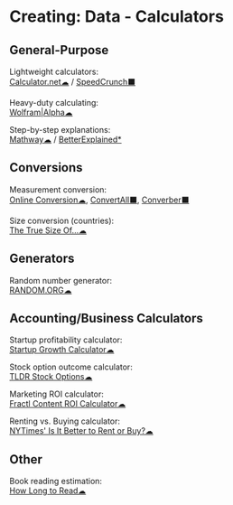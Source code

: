 # Creating: Data - Calculators

## General-Purpose

Lightweight calculators:  
[Calculator.net☁](https://www.calculator.net/) /
[SpeedCrunch⬛](https://speedcrunch.org/)

Heavy-duty calculating:  
[Wolfram|Alpha☁](https://www.wolframalpha.com/)

Step-by-step explanations:  
[Mathway☁](https://www.mathway.com/) /
[BetterExplained*](https://betterexplained.com/)

## Conversions

Measurement conversion:  
[Online Conversion☁](http://www.onlineconversion.com/),
[ConvertAll⬛](http://convertall.bellz.org/),
[Converber⬛](http://www.xyntec.com/converber.htm)

Size conversion (countries):  
[The True Size Of...☁](https://thetruesize.com/)

## Generators

Random number generator:  
[RANDOM.ORG☁](https://www.random.org/)

## Accounting/Business Calculators

Startup profitability calculator:  
[Startup Growth Calculator☁](http://growth.tlb.org/#)

Stock option outcome calculator:  
[TLDR Stock Options☁](https://tldroptions.io/)

Marketing ROI calculator:  
[Fractl Content ROI Calculator☁](http://frac.tl/content-roi-calc/)

Renting vs. Buying calculator:  
[NYTimes' Is It Better to Rent or Buy?☁](https://www.nytimes.com/interactive/2014/upshot/buy-rent-calculator.html)

## Other

Book reading estimation:  
[How Long to Read☁](https://www.howlongtoread.com/)
